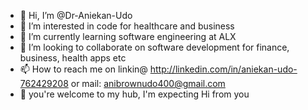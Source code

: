 - 👋 Hi, I’m @Dr-Aniekan-Udo
- 👀 I’m interested in code for healthcare and business 
- 🌱 I’m currently learning software engineering at ALX
- 💞️ I’m looking to collaborate on software development for finance, business, health apps etc
- 📫 How to reach me on linkin@ http://linkedin.com/in/aniekan-udo-762429208 or mail: anibrownudo400@gmail.com
- 🎉 you're welcome to my hub, I'm expecting Hi from you
<!---
Dr-Aniekan-Udo/Dr-Aniekan-Udo is a ✨ special ✨ repository because its `README.md` (this file) appears on your GitHub profile.
You can click the Preview link to take a look at your changes.
--->
